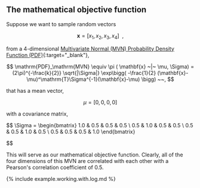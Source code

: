 ## The mathematical objective function  

Suppose we want to sample random vectors  

$$
\mathbf{x}=[x_1,x_2,x_3,x_4] ~~,
$$

from a 4-dimensional [Multivariate Normal (MVN) Probability Density Function (PDF)](https://en.wikipedia.org/wiki/Multivariate_normal_distribution){:target="_blank"},  

$$
\mathrm{PDF}_\mathrm{MVN} \equiv \pi ( \mathbf{x} ~|~ \mu, \Sigma) = 
(2\pi)^{-\frac{k}{2}}
\sqrt{|\Sigma|}
\exp\bigg( -\frac{1}{2} (\mathbf{x}-\mu)^\mathrm{T}\Sigma^{-1}(\mathbf{x}-\mu) \bigg) ~~,
$$

that has a mean vector,  

$$
\mu = [0,0,0,0]
$$

with a covariance matrix,  

$$
\Sigma = 
\begin{bmatrix}
1.0 & 0.5 & 0.5 & 0.5 \\
0.5 & 1.0 & 0.5 & 0.5 \\
0.5 & 0.5 & 1.0 & 0.5 \\
0.5 & 0.5 & 0.5 & 1.0 
\end{bmatrix}

$$

This will serve as our mathematical objective function. Clearly, all of the four dimensions of this MVN are correlated with each other with a Pearson's correlation coefficient of $0.5$.  

{% include example.working.with.log.md %}